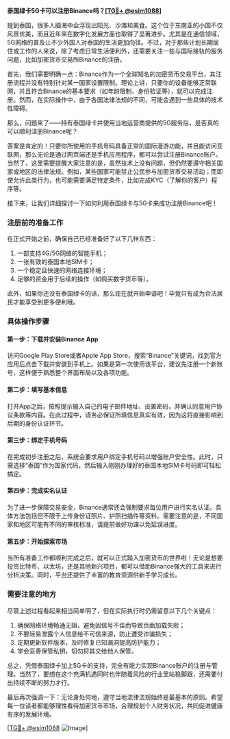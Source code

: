 **泰国绿卡5G卡可以注册Binance吗？[[TG💪+ @esim1088](https://t.me/s/esim1088)]**

提到泰国，很多人脑海中会浮现出阳光、沙滩和美食。这个位于东南亚的小国不仅风景优美，而且近年来在数字化发展方面也取得了显著进步。尤其是在通信领域，5G网络的普及让不少外国人对泰国的生活更加向往。不过，对于那些计划长期居住或工作的人来说，除了考虑日常生活便利外，还需要关注一些与国际接轨的服务问题，比如加密货币交易所Binance的注册。

首先，我们需要明确一点：Binance作为一个全球知名的加密货币交易平台，其注册流程并没有特别针对某一国家设置限制。理论上讲，只要你的设备能够正常联网，并且符合Binance的基本要求（如年龄限制、身份验证等），就可以完成注册。然而，在实际操作中，由于各国法律法规的不同，可能会遇到一些具体的技术性障碍。

那么，问题来了——持有泰国绿卡并使用当地运营商提供的5G服务后，是否真的可以顺利注册Binance呢？

答案是肯定的！只要你所使用的手机号码具备正常的国际漫游功能，并且能访问互联网，那么无论是通过网页端还是手机应用程序，都可以尝试注册Binance账户。当然了，这里需要提醒大家注意的是，虽然技术上没有问题，但仍然要遵守相关国家或地区的法律法规。例如，某些国家可能禁止公民参与加密货币交易活动；而即使允许此类行为，也可能需要满足特定条件，比如完成KYC（了解你的客户）程序等。

接下来，让我们详细探讨一下如何利用泰国绿卡与5G卡来成功注册Binance吧！

### 注册前的准备工作

在正式开始之前，确保自己已经准备好了以下几样东西：
1. 一部支持4G/5G网络的智能手机；
2. 一张有效的泰国本地SIM卡；
3. 一个稳定且快速的网络连接环境；
4. 足够的资金用于后续的操作（如购买数字货币等）。

此外，如果你还没有泰国绿卡的话，那么现在就开始申请吧！毕竟只有成为合法居民才能享受到更多便利哦。

### 具体操作步骤

#### 第一步：下载并安装Binance App
访问Google Play Store或者Apple App Store，搜索“Binance”关键词，找到官方应用后点击下载并安装到手机上。如果是第一次使用该平台，建议先注册一个新账号，这样便于熟悉整个界面布局以及各项功能。

#### 第二步：填写基本信息
打开App之后，按照提示输入自己的电子邮件地址、设置密码，并确认同意用户协议条款等内容。在此过程中，请务必保证所填信息真实有效，因为这将直接影响到后期的身份认证环节。

#### 第三步：绑定手机号码
在完成初步注册之后，系统会要求用户绑定手机号码以增强账户安全性。此时，只需选择“泰国”作为国家代码，然后输入刚刚办理好的泰国本地SIM卡号码即可轻松搞定。

#### 第四步：完成实名认证
为了进一步保障交易安全，Binance通常还会强制要求每位用户进行实名认证。具体方法包括但不限于上传身份证照片、护照扫描件等资料。需要注意的是，不同国家和地区可能有不同的审核标准，请提前做好功课以免延误进度。

#### 第五步：开始探索市场
当所有准备工作都顺利完成之后，就可以正式踏入加密货币的世界啦！无论是想要投资比特币、以太坊，还是其他新兴项目，都可以借助Binance强大的工具来进行分析决策。同时，平台还提供了丰富的教育资源供新手学习成长。

### 需要注意的地方

尽管上述过程看起来相当简单明了，但在实际执行时仍需留意以下几个关键点：
1. 确保网络环境畅通无阻，避免因信号不佳而导致页面加载失败；
2. 不要轻易泄露个人信息给不可信来源，防止遭受诈骗损失；
3. 定期更新软件版本，及时修复已知漏洞提高防护能力；
4. 学会妥善保管私钥，切勿将其交给他人保管。

总之，凭借泰国绿卡加上5G卡的支持，完全有能力实现Binance账户的注册与管理。当然了，要想在这个充满机遇同时也伴随着风险的行业里站稳脚跟，还需要付出持续不断的努力才行。

最后再次强调一下：无论身处何地，遵守当地法律法规始终是最基本的原则。希望每一位读者都能够理性看待加密货币市场，合理规划个人财务状况，共同促进健康有序的发展环境。

[[TG💪+ @esim1088](https://t.me/s/esim1088) ![Image](https://i.postimg.cc/4NQfJmqS/Snipaste-2025-05-13-00-14-12.png)]